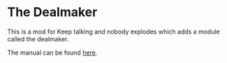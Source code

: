 # The Dealmaker

This is a mod for Keep talking and nobody explodes which adds a module called the dealmaker. 

The manual can be found [here](https://ktane.timwi.de/HTML/The%20Dealmaker.html).
